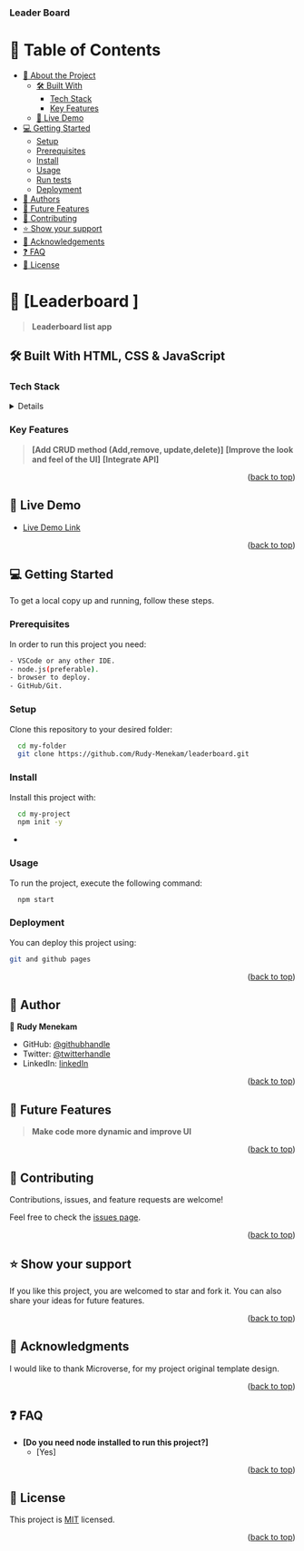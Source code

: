 <h3><b>Leader Board</b></h3>

<!-- TABLE OF CONTENTS -->

# 📗 Table of Contents

- [📖 About the Project](#about-project)
  - [🛠 Built With](#built-with)
    - [Tech Stack](#tech-stack)
    - [Key Features](#key-features)
  - [🚀 Live Demo](#live-demo)
- [💻 Getting Started](#getting-started)
  - [Setup](#setup)
  - [Prerequisites](#prerequisites)
  - [Install](#install)
  - [Usage](#usage)
  - [Run tests](#run-tests)
  - [Deployment](#triangular_flag_on_post-deployment)
- [👥 Authors](#authors)
- [🔭 Future Features](#future-features)
- [🤝 Contributing](#contributing)
- [⭐️ Show your support](#support)
- [🙏 Acknowledgements](#acknowledgements)
- [❓ FAQ](#faq)
- [📝 License](#license)

# 📖 [Leaderboard ] <a name="capstone-project"></a>

> **Leaderboard list app**

## 🛠 Built With <a name="built-with">HTML, CSS & JavaScript</a>

### Tech Stack <a name="tech-stack"></a>

<details>
  <ul>
    <li><a href="">linters</a></li>
    <li><a href="https://www.w3schools.com/html/">HTML</a></li>
    <li><a href="https://developer.mozilla.org/en-US/docs/Web/CSS">CSS</a></li>
    <li><a href="https://www.w3schools.com/js/default.asp">JS</a></li>
    <li><a href="https://github.com">GIT/Github</a></li>
  </ul>
</details>

### Key Features <a name="key-features"></a>

> **[Add CRUD method (Add,remove, update,delete)]**
> **[Improve the look and feel of the UI]**
> **[Integrate API]**
<p align="right">(<a href="#readme-top">back to top</a>)</p>



## 🚀 Live Demo <a name="live-demo"></a>

- [Live Demo Link]()

<p align="right">(<a href="#readme-top">back to top</a>)</p>



## 💻 Getting Started <a name="getting-started"></a>

To get a local copy up and running, follow these steps.

### Prerequisites

In order to run this project you need:

```sh
- VSCode or any other IDE.
- node.js(preferable).
- browser to deploy.
- GitHub/Git.
```


### Setup

Clone this repository to your desired folder:

```sh
  cd my-folder
  git clone https://github.com/Rudy-Menekam/leaderboard.git
```


### Install

Install this project with:


```sh
  cd my-project
  npm init -y
```
-

### Usage

To run the project, execute the following command:


```sh
  npm start
```

### Deployment

You can deploy this project using:

```sh
git and github pages
```


<p align="right">(<a href="#readme-top">back to top</a>)</p>



## 👥 Author <a name="author"></a>

👤 **Rudy Menekam**

- GitHub: [@githubhandle](https://github.com/Rudy-Menekam)
- Twitter: [@twitterhandle](https://twitter.com/MenekamR)
- LinkedIn: [linkedIn](https://www.linkedin.com/in/menekam-rudy/) 


<p align="right">(<a href="#readme-top">back to top</a>)</p>



## 🔭 Future Features <a name="future-features"></a>

>  **Make code more dynamic and improve UI**

<p align="right">(<a href="#readme-top">back to top</a>)</p>



## 🤝 Contributing <a name="contributing"></a>

Contributions, issues, and feature requests are welcome!

Feel free to check the [issues page](https://github.com/Rudy-Menekam/leaderboard/issues).

<p align="right">(<a href="#readme-top">back to top</a>)</p>



## ⭐️ Show your support <a name="support"></a>

If you like this project, you are welcomed to star and fork it. You can also share your ideas for future features. 

<p align="right">(<a href="#readme-top">back to top</a>)</p>



## 🙏 Acknowledgments <a name="acknowledgements"></a>

I would like to thank Microverse, for my project original template design.

<p align="right">(<a href="#readme-top">back to top</a>)</p>



## ❓ FAQ <a name="faq"></a>

- **[Do you need node installed to run this project?]**
  - [Yes]


<p align="right">(<a href="#readme-top">back to top</a>)</p>



## 📝 License <a name="license"></a>

This project is [MIT](./License.md) licensed.

<p align="right">(<a href="#readme-top">back to top</a>)</p>